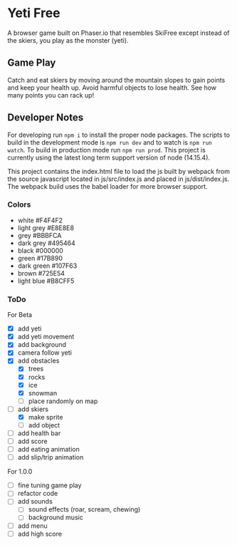 # Yeti Free

A browser game built on Phaser.io that resembles SkiFree except instead of the skiers, you play as the monster (yeti).

## Game Play

Catch and eat skiers by moving around the mountain slopes to gain points and keep your health up. Avoid harmful objects to lose health. See how many points you can rack up!

## Developer Notes

For developing run ```npm i``` to install the proper node packages. The scripts to build in the development mode is ```npm run dev``` and to watch is ```npm run watch```. To build in production mode run ```npm run prod```. This project is currently using the latest long term support version of node (14.15.4).

This project contains the index.html file to load the js built by webpack from the source javascript located in js/src/index.js and placed in js/dist/index.js. The webpack build uses the babel loader for more browser support.

### Colors

- white #F4F4F2
- light grey #E8E8E8
- grey #BBBFCA
- dark grey #495464
- black #000000
- green #17B890
- dark green #107F63
- brown #725E54
- light blue #B8CFF5

### ToDo

For Beta
- [x] add yeti
- [x] add yeti movement
- [x] add background
- [x] camera follow yeti
- [x] add obstacles
    - [x] trees
    - [x] rocks
    - [x] ice
    - [x] snowman
    - [ ] place randomly on map
- [ ] add skiers
    - [x] make sprite
    - [ ] add object
- [ ] add health bar
- [ ] add score
- [ ] add eating animation
- [ ] add slip/trip animation

For 1.0.0
- [ ] fine tuning game play
- [ ] refactor code
- [ ] add sounds
    - [ ] sound effects (roar, scream, chewing)
    - [ ] background music
- [ ] add menu
- [ ] add high score
